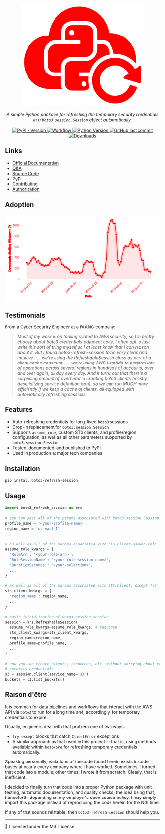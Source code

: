 <div align="center">
  <img src="https://raw.githubusercontent.com/michaelthomasletts/boto3-refresh-session/refs/heads/main/doc/brs.png" />
</div>

</br>

<div align="center"><em>
  A simple Python package for refreshing the temporary security credentials in a <code>boto3.session.Session</code> object automatically.
</em></div>

</br>

<div align="center">

  <a href="https://pypi.org/project/boto3-refresh-session/">
    <img src="https://img.shields.io/pypi/v/boto3-refresh-session?color=%23FF0000FF" alt="PyPI - Version"/>
  </a>

  <a href="https://github.com/michaelthomasletts/boto3-refresh-session/actions/workflows/push.yml">
    <img src="https://img.shields.io/github/actions/workflow/status/michaelthomasletts/boto3-refresh-session/push.yml?logo=github&color=%23FF0000FF" alt="Workflow"/>
  </a>

  <a href="https://pypi.org/project/boto3-refresh-session/">
    <img src="https://img.shields.io/pypi/pyversions/boto3-refresh-session?style=pypi&color=%23FF0000FF" alt="Python Version"/>
  </a>

  <a href="https://github.com/michaelthomasletts/boto3-refresh-session/commits/main">
    <img src="https://img.shields.io/github/last-commit/michaelthomasletts/boto3-refresh-session?logo=github&color=%23FF0000FF" alt="GitHub last commit"/>
  </a>

  <a href="https://pepy.tech/project/boto3-refresh-session">
    <img src="https://img.shields.io/badge/downloads-45.6K-red?logo=python&color=%23FF0000" alt="Downloads"/>
  </a>

</div>


## Links

- [Official Documentation](https://michaelthomasletts.github.io/boto3-refresh-session/index.html)
- [Q&A](https://michaelthomasletts.github.io/boto3-refresh-session/qanda.html)
- [Source Code](https://github.com/michaelthomasletts/boto3-refresh-session)
- [PyPI](https://pypi.org/project/boto3-refresh-session/)
- [Contributing](https://michaelthomasletts.github.io/boto3-refresh-session/contributing.html)
- [Authorization](https://michaelthomasletts.github.io/boto3-refresh-session/authorization.html)

## Adoption

<p align="center">
  <img src="https://raw.githubusercontent.com/michaelthomasletts/boto3-refresh-session/refs/heads/main/doc/downloads.png" />
</p>

## Testimonials

From a Cyber Security Engineer at a FAANG company:

> _Most of my work is on tooling related to AWS security, so I'm pretty choosy about boto3 credentials-adjacent code. I often opt to just write this sort of thing myself so I at least know that I can reason about it. But I found boto3-refresh-session to be very clean and intuitive . . . we're using the RefreshableSession class as part of a client cache construct . . . we're using AWS Lambda to perform lots of operations across several regions in hundreds of accounts, over and over again, all day every day. And it turns out that there's a surprising amount of overhead to creating boto3 clients (mostly deserializing service definition json), so we can run MUCH more efficiently if we keep a cache of clients, all equipped with automatically refreshing sessions._

## Features

- Auto-refreshing credentials for long-lived `boto3` sessions
- Drop-in replacement for `boto3.session.Session`
- Supports `assume_role`, custom STS clients, and profile/region configuration, as well as all other parameters supported by `boto3.session.Session`
- Tested, documented, and published to PyPI
- Used in production at major tech companies

## Installation

```bash
pip install boto3-refresh-session
```

## Usage

```python
import boto3_refresh_session as brs

# you can pass all of the params associated with boto3.session.Session
profile_name = '<your-profile-name>'
region_name = 'us-east-1'
...

# as well as all of the params associated with STS.Client.assume_role
assume_role_kwargs = {
  'RoleArn': '<your-role-arn>',
  'RoleSessionName': '<your-role-session-name>',
  'DurationSeconds': '<your-selection>',
  ...
}

# as well as all of the params associated with STS.Client, except for 'service_name'
sts_client_kwargs = {
  'region_name': region_name,
  ...
}

# basic initialization of boto3.session.Session
session = brs.RefreshableSession(
  assume_role_kwargs=assume_role_kwargs, # required
  sts_client_kwargs=sts_client_kwargs,
  region_name=region_name,
  profile_name=profile_name,
  ...
)

# now you can create clients, resources, etc. without worrying about expired temporary 
# security credentials
s3 = session.client(service_name='s3')
buckets = s3.list_buckets()
```

## Raison d'être

It is common for data pipelines and workflows that interact with the AWS API via 
`boto3` to run for a long time and, accordingly, for temporary credentials to 
expire. 

Usually, engineers deal with that problem one of two ways: 

- `try except` blocks that catch `ClientError` exceptions
- A similar approach as that used in this project -- that is, using methods available 
  within `botocore` for refreshing temporary credentials automatically. 
  
Speaking personally, variations of the code found herein exists in code bases at 
nearly every company where I have worked. Sometimes, I turned that code into a module; 
other times, I wrote it from scratch. Clearly, that is inefficient.

I decided to finally turn that code into a proper Python package with unit testing, 
automatic documentation, and quality checks; the idea being that, henceforth, depending 
on my employer's open source policy, I may simply import this package instead of 
reproducing the code herein for the Nth time.

If any of that sounds relatable, then `boto3-refresh-session` should help you.

---

📄 Licensed under the MIT License.